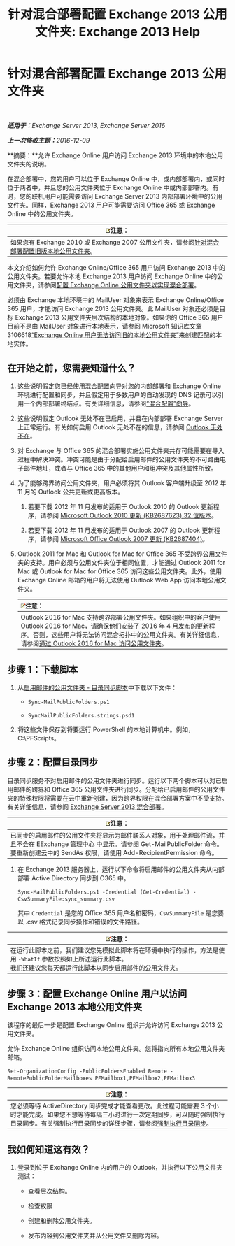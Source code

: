 ﻿---
title: '针对混合部署配置 Exchange 2013 公用文件夹: Exchange 2013 Help'
TOCTitle: 针对混合部署配置 Exchange 2013 公用文件夹
ms:assetid: b828520f-022c-4fcb-ab68-e1c330e87c33
ms:mtpsurl: https://technet.microsoft.com/zh-cn/library/Dn986544(v=EXCHG.150)
ms:contentKeyID: 65330366
ms.date: 01/11/2018
mtps_version: v=EXCHG.150
ms.translationtype: HT
---

# 针对混合部署配置 Exchange 2013 公用文件夹

 

_<strong>适用于：</strong>Exchange Server 2013, Exchange Server 2016_

_<strong>上一次修改主题：</strong>2016-12-09_

**摘要：**允许 Exchange Online 用户访问 Exchange 2013 环境中的本地公用文件夹的说明。

在混合部署中，您的用户可以位于 Exchange Online 中，或内部部署内，或同时位于两者中，并且您的公用文件夹位于 Exchange Online 中或内部部署内。有时，您的联机用户可能需要访问 Exchange Server 2013 内部部署环境中的公用文件夹。同样，Exchange 2013 用户可能需要访问 Office 365 或 Exchange Online 中的公用文件夹。

<table>
<thead>
<tr class="header">
<th><img src="images/Dn986544.note(EXCHG.150).gif" title="注意" alt="注意" />注意：</th>
</tr>
</thead>
<tbody>
<tr class="odd">
<td>如果您有 Exchange 2010 或 Exchange 2007 公用文件夹，请参阅<a href="configure-legacy-on-premises-public-folders-for-a-hybrid-deployment-exchange-2013-help.md">针对混合部署配置旧版本地公用文件夹</a>。</td>
</tr>
</tbody>
</table>


本文介绍如何允许 Exchange Online/Office 365 用户访问 Exchange 2013 中的公用文件夹。若要允许本地 Exchange 2013 用户访问 Exchange Online 中的公用文件夹，请参阅[配置 Exchange Online 公用文件夹以实现混合部署](configure-exchange-online-public-folders-for-a-hybrid-deployment-exchange-2013-help.md)。

必须由 Exchange 本地环境中的 MailUser 对象来表示 Exchange Online/Office 365 用户，才能访问 Exchange 2013 公用文件夹。此 MailUser 对象还必须是目标 Exchange 2013 公用文件夹层次结构的本地对象。如果你的 Office 365 用户目前不是由 MailUser 对象进行本地表示，请参阅 Microsoft 知识库文章 3106618[“Exchange Online 用户无法访问旧的本地公用文件夹”](https://go.microsoft.com/fwlink/p/?linkid=699451)来创建匹配的本地实体。

## 在开始之前，您需要知道什么？

1.  这些说明假定您已经使用混合配置向导对您的内部部署和 Exchange Online 环境进行配置和同步，并且假定用于多数用户的自动发现的 DNS 记录可以引用一个内部部署终结点。有关详细信息，请参阅[“混合配置”向导](hybrid-configuration-wizard-exchange-2013-help.md)。

2.  这些说明假定 Outlook 无处不在已启用，并且在内部部署 Exchange Server 上正常运行。有关如何启用 Outlook 无处不在的信息，请参阅 [Outlook 无处不在](https://technet.microsoft.com/zh-cn/library/bb123741\(v=exchg.150\))。

3.  对 Exchange 与 Office 365 的混合部署实施公用文件夹共存可能需要在导入过程中解决冲突。冲突可能是由于分配给启用邮件的公用文件夹的不可路由电子邮件地址，或者与 Office 365 中的其他用户和组冲突及其他属性所致。

4.  为了能够跨界访问公用文件夹，用户必须将其 Outlook 客户端升级至 2012 年 11 月的 Outlook 公共更新或更高版本。
    
    1.  若要下载 2012 年 11 月发布的适用于 Outlook 2010 的 Outlook 更新程序，请参阅 [Microsoft Outlook 2010 更新 (KB2687623) 32 位版本](https://www.microsoft.com/zh-cn/download/details.aspx?id=35702)。
    
    2.  若要下载 2012 年 11 月发布的适用于 Outlook 2007 的 Outlook 更新程序，请参阅 [Microsoft Office Outlook 2007 更新 (KB2687404)](https://www.microsoft.com/zh-cn/download/details.aspx?id=35718)。

5.  Outlook 2011 for Mac 和 Outlook for Mac for Office 365 不受跨界公用文件夹的支持。用户必须与公用文件夹位于相同位置，才能通过 Outlook 2011 for Mac 或 Outlook for Mac for Office 365 访问这些公用文件夹。此外，使用 Exchange Online 邮箱的用户将无法使用 Outlook Web App 访问本地公用文件夹。
    
    <table>
    <thead>
    <tr class="header">
    <th><img src="images/Dn986544.note(EXCHG.150).gif" title="注意" alt="注意" />注意：</th>
    </tr>
    </thead>
    <tbody>
    <tr class="odd">
    <td>Outlook 2016 for Mac 支持跨界部署公用文件夹。如果组织中的客户使用 Outlook 2016 for Mac，请确保他们安装了 2016 年 4 月发布的更新程序。否则，这些用户将无法访问混合拓扑中的公用文件夹。有关详细信息，请参阅<a href="https://technet.microsoft.com/zh-cn/library/mt788631(v=exchg.150)">通过 Outlook 2016 for Mac 访问公用文件夹</a>。</td>
    </tr>
    </tbody>
    </table>


## 步骤 1：下载脚本

1.  从[启用邮件的公用文件夹 - 目录同步脚本](https://www.microsoft.com/en-us/download/details.aspx?id=46381)中下载以下文件：
    
      - `Sync-MailPublicFolders.ps1`
    
      - `SyncMailPublicFolders.strings.psd1`

2.  将这些文件保存到将要运行 PowerShell 的本地计算机中。例如，C:\\PFScripts。

## 步骤 2：配置目录同步

目录同步服务不对启用邮件的公用文件夹进行同步。运行以下两个脚本可以对已启用邮件的跨界和 Office 365 公用文件夹进行同步。分配给已启用邮件的公用文件夹的特殊权限将需要在云中重新创建，因为跨界权限在混合部署方案中不受支持。有关详细信息，请参阅 [Exchange Server 2013 混合部署](exchange-server-hybrid-deployments-exchange-2013-help.md)。

<table>
<thead>
<tr class="header">
<th><img src="images/Dn986544.note(EXCHG.150).gif" title="注意" alt="注意" />注意：</th>
</tr>
</thead>
<tbody>
<tr class="odd">
<td>已同步的启用邮件的公用文件夹将显示为邮件联系人对象，用于处理邮件流，并且不会在 EExchange 管理中心 中显示。请参阅 Get-MailPublicFolder 命令。要重新创建云中的 SendAs 权限，请使用 Add-RecipientPermission 命令。</td>
</tr>
</tbody>
</table>


1.  在 Exchange 2013 服务器上，运行以下命令将启用邮件的公用文件夹从内部部署 Active Directory 同步到 O365 中。
    
        Sync-MailPublicFolders.ps1 -Credential (Get-Credential) -CsvSummaryFile:sync_summary.csv
    
    其中 `Credential` 是您的 Office 365 用户名和密码，`CsvSummaryFile` 是您要以 .csv 格式记录同步操作和错误的文件路径。

<table>
<thead>
<tr class="header">
<th><img src="images/Dn986544.note(EXCHG.150).gif" title="注意" alt="注意" />注意：</th>
</tr>
</thead>
<tbody>
<tr class="odd">
<td>在运行此脚本之前，我们建议您先模拟此脚本将在环境中执行的操作，方法是使用 <code>-WhatIf</code> 参数按照如上所述运行此脚本。<br />
我们还建议您每天都运行此脚本以同步启用邮件的公用文件夹。</td>
</tr>
</tbody>
</table>


## 步骤 3：配置 Exchange Online 用户以访问 Exchange 2013 本地公用文件夹

该程序的最后一步是配置 Exchange Online 组织并允许访问 Exchange 2013 公用文件夹。

允许 Exchange Online 组织访问本地公用文件夹。您将指向所有本地公用文件夹邮箱。

    Set-OrganizationConfig -PublicFoldersEnabled Remote -RemotePublicFolderMailboxes PFMailbox1,PFMailbox2,PFMailbox3

<table>
<thead>
<tr class="header">
<th><img src="images/Dn986544.note(EXCHG.150).gif" title="注意" alt="注意" />注意：</th>
</tr>
</thead>
<tbody>
<tr class="odd">
<td>您必须等待 ActiveDirectory 同步完成才能查看更改。此过程可能需要 3 个小时才能完成。如果您不想等待每隔三小时进行一次定期同步，可以随时强制执行目录同步。有关强制执行目录同步的详细步骤，请参阅<a href="http://technet.microsoft.com/zh-cn/library/jj151771.aspx">强制执行目录同步</a>。</td>
</tr>
</tbody>
</table>


## 我如何知道这有效？

1.  登录到位于 Exchange Online 内的用户的 Outlook，并执行以下公用文件夹测试：
    
      - 查看层次结构。
    
      - 检查权限
    
      - 创建和删除公用文件夹。
    
      - 发布内容到公用文件夹并从公用文件夹删除内容。

